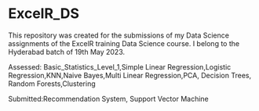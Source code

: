 # ExcelR_DS

This repository was created for the submissions of my Data Science assignments of the ExcelR training Data Science course. I belong to the Hyderabad batch of 19th May 2023.


Assessed: Basic_Statistics_Level_1,Simple Linear Regression,Logistic Regression,KNN,Naive Bayes,Multi Linear Regression,PCA, Decision Trees, Random Forests,Clustering

Submitted:Recommendation System, Support Vector Machine 
